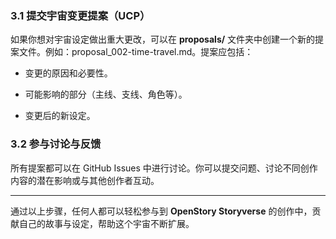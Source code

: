 
### **3.1 提交宇宙变更提案（UCP）**

  

如果你想对宇宙设定做出重大更改，可以在 **proposals/** 文件夹中创建一个新的提案文件。例如：proposal_002-time-travel.md。提案应包括：

- 变更的原因和必要性。
    
- 可能影响的部分（主线、支线、角色等）。
    
- 变更后的新设定。
    

  

### **3.2 参与讨论与反馈**

  

所有提案都可以在 GitHub Issues 中进行讨论。你可以提交问题、讨论不同创作内容的潜在影响或与其他创作者互动。

---

通过以上步骤，任何人都可以轻松参与到 **OpenStory Storyverse** 的创作中，贡献自己的故事与设定，帮助这个宇宙不断扩展。